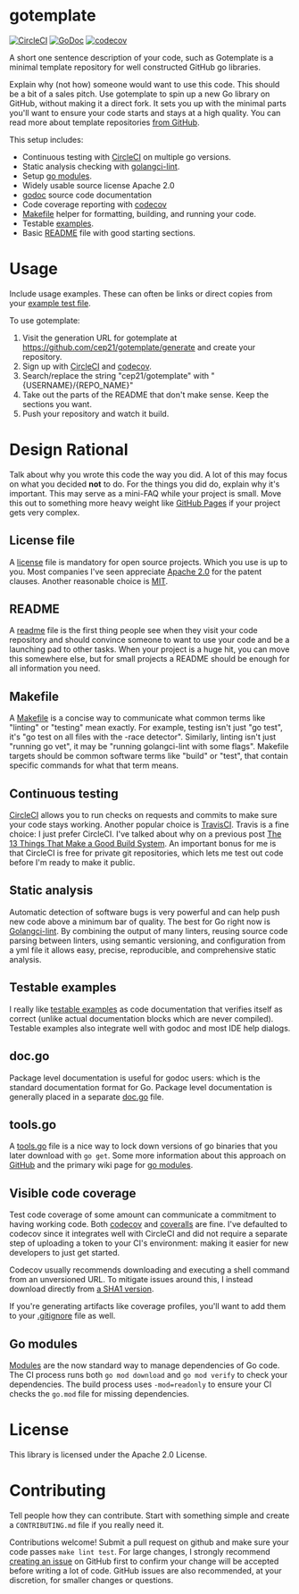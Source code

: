 # gotemplate
[![CircleCI](https://circleci.com/gh/cep21/gotemplate.svg)](https://circleci.com/gh/cep21/gotemplate)
[![GoDoc](https://godoc.org/github.com/cep21/gotemplate?status.svg)](https://godoc.org/github.com/cep21/gotemplate)
[![codecov](https://codecov.io/gh/cep21/gotemplate/branch/master/graph/badge.svg)](https://codecov.io/gh/cep21/gotemplate)

A short one sentence description of your code, such as Gotemplate is a minimal template repository for well constructed
GitHub go libraries.

Explain why (not how) someone would want to use this code.  This should be a bit of a sales pitch.  Use gotemplate to
spin up a new Go library on GitHub, without making it a direct fork.  It sets you up with the minimal parts you'll want
to ensure your code starts and stays at a high quality.  You can read more about template repositories
[from GitHub](https://github.blog/2019-06-06-generate-new-repositories-with-repository-templates/).

This setup includes:
* Continuous testing with [CircleCI](https://circleci.com/) on multiple go versions.
* Static analysis checking with [golangci-lint](https://github.com/golangci/golangci-lint).
* Setup [go modules](https://github.com/golang/go/wiki/Modules).
* Widely usable source license Apache 2.0
* [godoc](https://godoc.org) source code documentation
* Code coverage reporting with [codecov](https://codecov.io)
* [Makefile](https://en.wikipedia.org/wiki/Makefile) helper for formatting, building, and running your code.
* Testable [examples](https://blog.golang.org/examples).
* Basic [README](https://en.wikipedia.org/wiki/README) file with good starting sections.

# Usage

Include usage examples.  These can often be links or direct copies from your
[example test file](./gotemplate_example_test.go).

<!--
```go
    func ExampleRemoveMe() {
    	fmt.Println(gotemplate.RemoveMe("hello", "world"))
    }
```
-->
To use gotemplate:
1. Visit the generation URL for gotemplate at https://github.com/cep21/gotemplate/generate and create your repository.
2. Sign up with [CircleCI](https://circleci.com) and [codecov](https://codecov.io).
3. Search/replace the string "cep21/gotemplate" with "{USERNAME}/{REPO_NAME}"
4. Take out the parts of the README that don't make sense.  Keep the sections you want.
5. Push your repository and watch it build.

# Design Rational

Talk about why you wrote this code the way you did.  A lot of this may focus on what you decided **not** to do.
For the things you did do, explain why it's important.  This may serve as a mini-FAQ while your project is small.
Move this out to something more heavy weight like [GitHub Pages](https://pages.github.com) if your project gets very
complex.

## License file

A [license](./LICENSE.txt) file is mandatory for open source projects.  Which you use is up to you. Most companies I've seen
appreciate [Apache 2.0](https://tldrlegal.com/license/apache-license-2.0-(apache-2.0)) for the patent clauses.
Another reasonable choice is [MIT](https://tldrlegal.com/license/mit-license).

## README

A [readme](./README.md) file is the first thing people see when they visit your code repository and should convince someone to want to
use your code and be a launching pad to other tasks.  When your project is a huge hit, you can move this
somewhere else, but for small projects a README should be enough for all information you need.

## Makefile

A [Makefile](./Makefile) is a concise way to communicate what common terms like "linting" or "testing" mean exactly.  For example,
testing isn't just "go test", it's "go test on all files with the -race detector". Similarly, linting isn't just
"running go vet", it may be "running golangci-lint with some flags".  Makefile targets should be common software terms
like "build" or "test", that contain specific commands for what that term means.

## Continuous testing

[CircleCI](./.circleci) allows you to run checks on requests and commits to make sure your code stays working.
Another popular choice is [TravisCI](https://travis-ci.org).  Travis is a fine choice: I just prefer CircleCI.  I've
talked about why on a previous post
[The 13 Things That Make a Good Build System](https://www.signalfx.com/blog/the-13-things-that-make-a-good-build-system/).
An important bonus for me is that CircleCI is free for private git repositories, which lets me test out code before I'm
ready to make it public.

## Static analysis

Automatic detection of software bugs is very powerful and can help push new code above a minimum bar of quality.
The best for Go right now is [Golangci-lint](https://github.com/golangci/golangci-lint).  By combining the output of
many linters, reusing source code parsing between linters, using semantic versioning, and configuration from a yml file
it allows easy, precise, reproducible, and comprehensive static analysis.

## Testable examples

I really like [testable examples](./gotemplate_example_test.go) as code documentation that verifies itself as correct (unlike actual documentation blocks
which are never compiled).  Testable examples also integrate well with godoc and most IDE help dialogs.

## doc.go

Package level documentation is useful for godoc users: which is the standard documentation format for Go.  Package level
documentation is generally placed in a separate [doc.go](./doc.go) file.

## tools.go

A [tools.go](./tools.go) file is a nice way to lock down versions of go binaries that you later download with `go get`.
Some more information about this approach on [GitHub](https://github.com/golang/go/issues/25922) and the primary
wiki page for [go modules](https://github.com/golang/go/wiki/Modules#how-can-i-track-tool-dependencies-for-a-module).

## Visible code coverage

Test code coverage of some amount can communicate a commitment to having working code. Both
[codecov](https://codecov.io) and [coveralls](https://docs.coveralls.io/go)
are fine.  I've defaulted to codecov since it integrates well with CircleCI and did not require a separate step of
uploading a token to your CI's environment: making it easier for new developers to just get started.

Codecov usually recommends downloading and executing a shell command from an unversioned URL.  To mitigate issues
around this, I instead download directly from
[a SHA1 version](https://raw.githubusercontent.com/codecov/codecov-bash/1044b7a243e0ea0c05ed43c2acd8b7bb7cef340c/codecov).

If you're generating artifacts like coverage profiles, you'll want to add them to your [.gitignore](./.gitignore) file as well.

## Go modules

[Modules](./go.mod) are the now standard way to manage dependencies of Go code.  The CI process runs both `go mod download` and
`go mod verify` to check your dependencies.
The build process uses `-mod=readonly` to ensure your CI checks the `go.mod` file for missing dependencies.

# License

This library is licensed under the Apache 2.0 License.

# Contributing

Tell people how they can contribute.  Start with something simple and create a `CONTRIBUTING.md` file if you really
need it.

Contributions welcome!  Submit a pull request on github and make sure your code passes `make lint test`.  For
large changes, I strongly recommend [creating an issue](https://github.com/cep21/gotemplate/issues) on GitHub first to
confirm your change will be accepted before writing a lot of code.  GitHub issues are also recommended, at your discretion,
for smaller changes or questions.